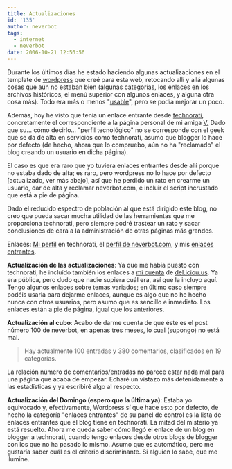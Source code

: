 ```yaml
---
title: Actualizaciones
id: '135'
author: neverbot
tags:
  - internet
  - neverbot
date: 2006-10-21 12:56:56
---
```


Durante los últimos días he estado haciendo algunas actualizaciones en el template de [wordpress](http://wordpress.org/) que creé para esta web, retocando allí y allá algunas cosas que aún no estaban bien (algunas categorías, los enlaces en los archivos históricos, el menú superior con algunos enlaces, y alguna otra cosa más). Todo era más o menos "[usable](http://en.wikipedia.org/wiki/Usability)", pero se podía mejorar un poco.

Además, hoy he visto que tenía un enlace entrante desde [technorati](http://www.technorati.com/), concretamente el correspondiente a la página personal de mi amiga [V.](http://malgustoytipicachica.blogspot.com/) Dado que su... cómo decirlo... "perfil tecnológico" no se corresponde con el geek que se da de alta en servicios como technorati, asumo que blogger lo hace por defecto (de hecho, ahora que lo compruebo, aún no ha "reclamado" el blog creando un usuario en dicha página).

El caso es que era raro que yo tuviera enlaces entrantes desde allí porque no estaba dado de alta; es raro, pero wordpress no lo hace por defecto \[actualizado, ver más abajo\], así que he perdido un rato en crearme un usuario, dar de alta y reclamar neverbot.com, e incluir el script incrustado que está a pie de página.

Dado el reducido espectro de población al que está dirigido este blog, no creo que pueda sacar mucha utilidad de las herramientas que me proporciona technorati, pero siempre podré trastear un rato y sacar conclusiones de cara a la administración de otras páginas más grandes.

Enlaces: [Mi perfil](http://www.technorati.com/profile/neverbot) en technorati, el [perfil de neverbot.com](http://www.technorati.com/blogs/https://neverbot.com), y mis [enlaces entrantes](http://www.technorati.com/search/https://neverbot.com).

**Actualización de las actualizaciones**: Ya que me había puesto con technorati, he incluído también los enlaces a [mi cuenta](http://del.icio.us/ialonso) de [del.iciou.us](http://del.icio.us/). Ya era pública, pero dudo que nadie supiera cuál era, así que la incluyo aquí. Tengo algunos enlaces sobre temas variados; en último caso siempre podéis usarla para dejarme enlaces, aunque es algo que no he hecho nunca con otros usuarios, pero asumo que es sencillo e inmediato. Los enlaces están a pie de página, igual que los anteriores.

**Actualización al cubo**: Acabo de darme cuenta de que éste es el post número 100 de neverbot, en apenas tres meses, lo cual (supongo) no está mal.

> Hay actualmente 100 entradas y 380 comentarios, clasificados en 19 categorías.

La relación número de comentarios/entradas no parece estar nada mal para una página que acaba de empezar. Echaré un vistazo más detenidamente a las estadísticas y ya escribiré algo al respecto.

**Actualización del Domingo (espero que la última ya)**: Estaba yo equivocado y, efectivamente, Wordpress sí que hace esto por defecto, de hecho la categoría "enlaces entrantes" de su panel de control es la lista de enlaces entrantes que el blog tiene en technorati. La mitad del misterio ya está resuelto. Ahora me queda saber cómo llegó el enlace de un blog en blogger a technorati, cuando tengo enlaces desde otros blogs de blogger con los que no ha pasado lo mismo. Asumo que es automático, pero me gustaría saber cuál es el criterio discriminante. Si alguien lo sabe, que me ilumine.
